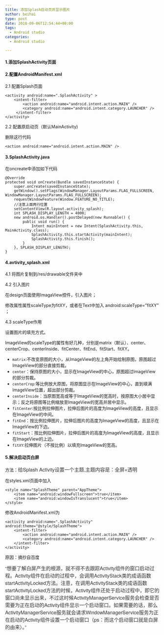 ```yaml
---
title: 添加Splash启动页并显示图片
author: beihai
type: post
date: 2018-09-06T12:54:44+00:00
tags:
  - Android studio
categories:
  - Android studio

---
```

#### 1.添加SplashActivity页面

<!--more-->

#### 2.配置AndroidManifest.xml

2.1 配置Splash页面

<pre class="pure-highlightjs"><code class="null">&lt;activity android:name=".SplashActivity" &gt;
    &lt;intent-filter&gt;
        &lt;action android:name="android.intent.action.MAIN" /&gt;
        &lt;category android:name="android.intent.category.LAUNCHER" /&gt;
     &lt;/intent-filter&gt;
&lt;/activity&gt;</code></pre>

2.2 配置原启动页（默认MainActivity)
  
删除这行代码

<pre class="pure-highlightjs"><code class="null">&lt;action android:name="android.intent.action.MAIN" /&gt;</code></pre>

#### 3.SplashActivity.java

在oncreate中添加如下代码

<pre class="pure-highlightjs"><code class="null">@Override
protected void onCreate(Bundle savedInstanceState) {
    super.onCreate(savedInstanceState);
    getWindow().setFlags(WindowManager.LayoutParams.FLAG_FULLSCREEN, WindowManager.LayoutParams.FLAG_FULLSCREEN);
    requestWindowFeature(Window.FEATURE_NO_TITLE);
    //注意上面两行位置
    setContentView(R.layout.activity_splash);
    int SPLASH_DISPLAY_LENGTH = 4000;
    new android.os.Handler().postDelayed(new Runnable() {
        public void run() {
            Intent mainIntent = new Intent(SplashActivity.this, MainActivity.class);
            SplashActivity.this.startActivity(mainIntent);
            SplashActivity.this.finish();
        }
    }, SPLASH_DISPLAY_LENGTH);
}</code></pre>

#### 4.avtivity_splash.xml

4.1 将图片复制到/res/drawable文件夹中
  
4.2 引入图片
  
在design页面使用ImagaView控件，引入图片；
  
修改属性属性scaleType为fitXY，或者在Text中加入 android:scaleType=&#8221;fitXY&#8221; ；
  
4.3 scaleType作用
  
设置图片的填充方式。
  
ImageView的scaleType的属性有好几种，分别是matrix（默认）、center、centerCrop、centerInside、fitCenter、fitEnd、fitStart、fitXY。

  * `matrix`:不改变原图的大小，从ImageView的左上角开始绘制原图，原图超过ImageView的部分直接剪裁。
  * `center`：保持原图的大小，显示在ImageView的中心，原图超过ImageView的部分剪裁。
  * `centerCrop`:等比例放大原图，将原图显示在ImageView的中心，直到填满ImageView位置，超出部分剪裁。
  * `centerInside`：当原图宽高或等于ImageView的宽高时，按原图大小居中显示；反之将原图等比例缩放至ImageView的宽高并居中显示。
  * `fitCenter`:按比例拉伸图片，拉伸后图片的高度为ImageView的高度，且显示在ImageView的中间。
  * `fitEnd`：按比例拉伸图片，拉伸后图片的高度为ImageView的高度，且显示在ImageView的下边。
  * `fitStart`：按比例拉伸图片，拉伸后图片的高度为ImageView的高度，且显示在ImageView的上边。
  * `fitXY`:拉伸图片（不按比例）以填充ImageView的宽高。

#### 5.解决启动页白屏

方法：<span style="display: inline !important; float: none; background-color: transparent; color: #333333; font-family: 'PingFangSC','helvetica neue','hiragino sans gb','arial','microsoft yahei ui','microsoft yahei','simsun','sans-serif'; font-size: 16px; font-style: normal; font-variant: normal; font-weight: 400; letter-spacing: normal; orphans: 2; text-align: left; text-decoration: none; text-indent: 0px; text-transform: none; -webkit-text-stroke-width: 0px; white-space: normal; word-spacing: 0px;">给Splash Activity设置一个主题</span><span style="display: inline !important; float: none; background-color: transparent; color: #333333; font-family: 'PingFangSC','helvetica neue','hiragino sans gb','arial','microsoft yahei ui','microsoft yahei','simsun','sans-serif'; font-size: 16px; font-style: normal; font-variant: normal; font-weight: 400; letter-spacing: normal; orphans: 2; text-align: left; text-decoration: none; text-indent: 0px; text-transform: none; -webkit-text-stroke-width: 0px; white-space: normal; word-spacing: 0px;">,主题内容是：全屏+透明</span>
  
在styles.xml页面中加入

<pre class="pure-highlightjs"><code class="null">&lt;style name="SplashTheme" parent="AppTheme"&gt;
    &lt;item name="android:windowFullscreen"&gt;true&lt;/item&gt;
    &lt;item name="android:windowIsTranslucent"&gt;true&lt;/item&gt;
&lt;/style&gt;</code></pre>

修改AndroidManifest.xml为

<pre class="pure-highlightjs"><code class="null">&lt;activity android:name=".SplashActivity" android:theme="@style/SplashTheme"&gt;
    &lt;intent-filter&gt;
        &lt;action android:name="android.intent.action.MAIN" /&gt;
        &lt;category android:name="android.intent.category.LAUNCHER" /&gt;
    &lt;/intent-filter&gt;
&lt;/activity&gt;</code></pre>

原因：摘抄自百度
  
<span style="display: inline !important; float: none; background-color: transparent; color: #333333; font-family: 'PingFangSC','helvetica neue','hiragino sans gb','arial','microsoft yahei ui','microsoft yahei','simsun','sans-serif'; font-size: 16px; font-style: normal; font-variant: normal; font-weight: 400; letter-spacing: normal; orphans: 2; text-align: left; text-decoration: none; text-indent: 0px; text-transform: none; -webkit-text-stroke-width: 0px; white-space: normal; word-spacing: 0px;">“想要了解白屏产生的根源，就不得不去跟踪Activity组件的窗口启动过程。Activity组件在启动的过程中，会调用ActivityStack类的成语函数startActivityLocked方法。注意，在调用ActivityStack类的成语函数startActivityLocked方法的时候，Activity组件还处于启动过程中，即它的窗口尚未显示出来，不过这时候ActivityManagerService服务会检查是否需要为正在启动的Activity组件显示一个启动窗口。如果需要的话，那么ActivityManagerService服务就会请求WindowManagerService服务为正在启动的Activity组件设置一个启动窗口（ps：而这个启动窗口就是白屏的由来）。”</span>